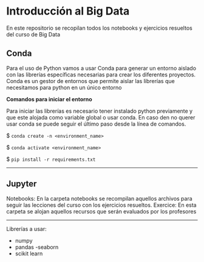 # Introducción al Big Data 

En este repositorio se recopilan todos los notebooks y ejercicios resueltos del curso de Big Data

## Conda

Para el uso de Python vamos a usar Conda para generar un entorno aislado con las librerías específicas necesarias para crear los diferentes proyectos. 
Conda es un gestor de entornos que permite aislar las librerías que necesitamos para python en un único entorno

**Comandos para iniciar el entorno**

Para iniciar las librerías es necesario tener instalado python previamente y que este alojada como variable global o usar conda. En caso den no querer usar conda se puede seguir el último paso desde la línea de comandos.

$ `conda create -n <environment_name>`

$ `conda activate <environment_name>`

$ `pip install -r requirements.txt`

--------------

## Jupyter

Notebooks: En la carpeta notebooks se recompilan aquellos archivos para seguir las lecciones del curso con los ejercicios resueltos. 
Exercice: En esta carpeta se alojan aquellos recursos que serán evaluados por los profesores

--------

Librerías a usar:

- numpy
- pandas
-seaborn
- scikit learn